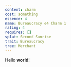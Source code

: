 ```yaml
---
content: charm
cost: something
essence: 4
name: Bureaucracy e4 Charm 1
rating: 4
requires: []
splat: Second Sunrise
trait: Bureaucracy
tree: Merchant
---
```


Hello **world**!
